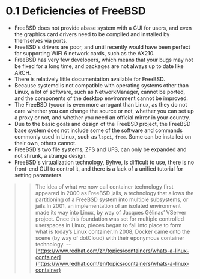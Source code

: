 # 0.1 Deficiencies of FreeBSD

- FreeBSD does not provide abase system with a GUI for users, and even the graphics card drivers need to be compiled and installed by themselves via ports.
- FreeBSD's drivers are poor, and until recently would have been perfect for supporting WIFI 6 network cards, such as the AX210.
- FreeBSD has very few developers, which means that your bugs may not be fixed for a long time, and packages are not always up to date like ARCH.
- There is relatively little documentation available for FreeBSD.
- Because systemd is not compatible with operating systems other than Linux, a lot of software, such as NetworkManager, cannot be ported, and the components of the desktop environment cannot be improved.
- The FreeBSD tycoon is even more arrogant than Linux, as they do not care whether you can change the source or not, whether you can set up a proxy or not, and whether you need an official mirror in your country.
- Due to the basic goals and design of the FreeBSD project, the FreeBSD base system does not include some of the software and commands commonly used in Linux, such as `lspci`, `free`. Some can be installed on their own, others cannot.
- FreeBSD's two file systems, ZFS and UFS, can only be expanded and not shrunk, a strange design.
- FreeBSD's virtualization technology, Byhve, is difficult to use, there is no front-end GUI to control it, and there is a lack of a unified tutorial for setting parameters.

>>The idea of what we now call container technology first appeared in 2000 as FreeBSD jails, a technology that allows the partitioning of a FreeBSD system into multiple subsystems, or jails.In 2001, an implementation of an isolated environment made its way into Linux, by way of Jacques Gélinas’ VServer project. Once this foundation was set for multiple controlled userspaces in Linux, pieces began to fall into place to form what is today’s Linux container.In 2008, Docker came onto the scene (by way of dotCloud) with their eponymous container technology.  -- [https://www.redhat.com/zh/topics/containers/whats-a-linux-container](https://www.redhat.com/en/topics/containers/whats-a-linux-container)


